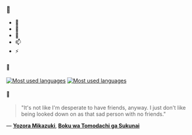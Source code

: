 ### 👋

- 🔭
- 🌱
- 💬
- 📫
- ⚡

#### 🧏

[![Most used languages](https://github-readme-stats-aynah.vercel.app/api/top-langs/?username=aynh&theme=solarized-dark&langs_count=6&layout=compact&hide_title=true)](https://github.com/anuraghazra/github-readme-stats#gh-dark-mode-only)
[![Most used languages](https://github-readme-stats-aynah.vercel.app/api/top-langs/?username=aynh&theme=solarized-light&langs_count=6&layout=compact&hide_title=true)](https://github.com/anuraghazra/github-readme-stats#gh-light-mode-only)

#### 💬

> "It's not like I'm desperate to have friends, anyway. I just don't like being looked down on as that sad person with no friends."

&mdash; [**Yozora Mikazuki**](https://myanimelist.net/character.php?q=Yozora%20Mikazuki&cat=character), [**Boku wa Tomodachi ga Sukunai**](https://myanimelist.net/search/all?q=Boku%20wa%20Tomodachi%20ga%20Sukunai&cat=all)
